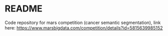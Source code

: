 # README

Code repository for mars competition (cancer semantic segmentation), link here: https://www.marsbigdata.com/competition/details?id=5815639985152

